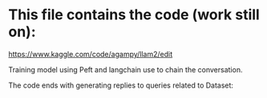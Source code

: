 # This file contains the code (work still on):

https://www.kaggle.com/code/agampy/llam2/edit

Training model using Peft and langchain use to chain the conversation.

The code ends with generating replies to queries related to Dataset:
